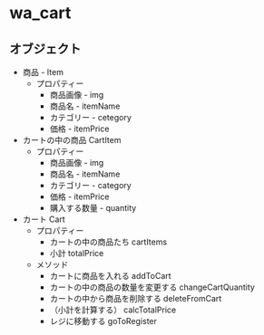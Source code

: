 # wa_cart

## オブジェクト
* 商品 - Item
	* プロパティー
		* 商品画像 - img
		* 商品名 - itemName
		* カテゴリー - cetegory
		* 価格 - itemPrice
* カートの中の商品	CartItem
	* プロパティー
		* 商品画像 - img
		* 商品名 - itemName
		* カテゴリー - category
		* 価格 - itemPrice
		* 購入する数量 - quantity
* カート Cart
	* プロパティー
		* カートの中の商品たち cartItems
		* 小計 totalPrice
	* メソッド
		* カートに商品を入れる addToCart
		* カートの中の商品の数量を変更する changeCartQuantity
		* カートの中から商品を削除する deleteFromCart
		* （小計を計算する） calcTotalPrice
		* レジに移動する goToRegister